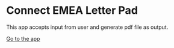 # Connect EMEA Letter Pad

This app accepts input from user and generate pdf file as output.


[Go to the app](https://nahyansharvin.github.io/connect-letter-pad/)
